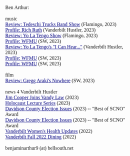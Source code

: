 <style type="text/css">
<!--
 p
	{margin-bottom:.0002pt;
	font-size:12.0pt;
	font-family:"Times New Roman";
	margin-left:0.5in; margin-right:0.5in; margin-top:0in;}
	
	a:link { color: Navy; }
    a:hover {
     background-color: #99CCFF;
     text-decoration: none;
     color: Black;
     }
     a:visited {color: Gray;}
-->
</style>

</head>

<body>
<p>&nbsp;</p>
<p>Ben Arthur:</p>
<p>&nbsp;</p>
<p>music</p>
<p><a href="https://href.li/?https://flamingomag.com/2023/07/13/tedeschi-trucks-band-american-music/">Review: Tedeschi Trucks Band Show</a> (Flamingo, 2023)</p>
<p><a href="https://vanderbilthustler.com/2023/06/10/exploring-the-world-of-space-jazz-with-rich-ruth/">Profile: Rich Ruth</a> (Vanderbilt Hustler, 2023)</p>
<p><a href="https://vanderbilthustler.com/2023/03/20/yo-la-tengo-performs-deep-cuts-in-drag-protesting-recent-tennessee-law/">Review: Yo La Tengo Show</a> (Flamingo, 2023)</p>
<p><a href="https://sammysworld.org/the-internet-vs-the-airwaves/">Profile: WFMU</a> (SW, 2023)
<p><a href="https://vanderbilthustler.com/2022/11/28/return-to-hot-chicken-yo-la-tengos-i-can-hear-the-heart-beating-as-one-turns-25/">Review: Yo La Tengo's "I Can Hear..."</a> (Vanderbilt Hustler, 2023)
<p><a href="https://sammysworld.org/the-internet-vs-the-airwaves/">Profile: WFMU</a> (SW, 2023)
<p><a href="https://sammysworld.org/the-internet-vs-the-airwaves/">Profile: WFMU</a> (SW, 2023)

<p>&nbsp;</p>
 <p>film</p>
<p><a href="https://sammysworld.org/nowhere-and-the-inversion-of-the-teen-movie/">Review: Gregg Araki's Nowhere</a> (SW, 2023)
<p>&nbsp;</p>
 <p>news 4 Vanderbilt Hustler</p>
<p><a href="https://vanderbilthustler.com/2023/09/10/former-nashville-rep-jim-cooper-joins-vanderbilt-law-as-distinguished-scholar-in-residence/">Jim Cooper Joins Vandy Law</a> (2023)
<p><a href="https://vanderbilthustler.com/2022/11/20/holocaust-survivor-elizabeth-wilf-speaks-at-november-holocaust-lecture-series/">Holocaust Lecture Series</a> (2023)
<p><a href="https://vanderbilthustler.com/2022/11/11/davidson-county-election-commission-issues-incorrect-ballots-settles-lawsuit-with-aclu/">Davidson County Election Issues</a> (2023) -- "Best of SCNO" Award
<p><a href="https://vanderbilthustler.com/2022/11/11/davidson-county-election-commission-issues-incorrect-ballots-settles-lawsuit-with-aclu/">Davidson County Election Issues</a> (2023) -- "Best of SCNO" Award
<p><a href="https://vanderbilthustler.com/2022/08/18/vanderbilt-lengthens-paid-parental-leave-to-hire-womens-health-coordinator/">Vanderbilt Women's Health Updates</a> (2022)
<p><a href ="https://vanderbilthustler.com/2022/07/19/a-look-into-fall-2022-dining/">Vanderbilt Fall 2022 Dining</a> (2022)


<p>&nbsp;</p>
<p>benjaminarthur9 (at) bellsouth.net</p>
